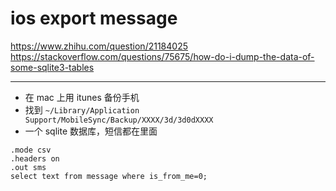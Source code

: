 # ios export message

https://www.zhihu.com/question/21184025
https://stackoverflow.com/questions/75675/how-do-i-dump-the-data-of-some-sqlite3-tables

---

- 在 mac 上用 itunes 备份手机
- 找到 `~/Library/Application Support/MobileSync/Backup/XXXX/3d/3d0dXXXX`
- 一个 sqlite 数据库，短信都在里面

```
.mode csv
.headers on
.out sms
select text from message where is_from_me=0;
```
